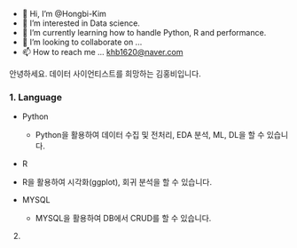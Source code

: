 - 👋 Hi, I’m @Hongbi-Kim
- 👀 I’m interested in Data science.
- 🌱 I’m currently learning how to handle Python, R and performance.
- 💞️ I’m looking to collaborate on ...
- 📫 How to reach me ... khb1620@naver.com




안녕하세요. 데이터 사이언티스트를 희망하는 김홍비입니다.



### 1. Language 

- Python
  - Python을 활용하여 데이터 수집 및 전처리, EDA 분석, ML, DL을 할 수 있습니다.
  
- R
 - R을 활용하여 시각화(ggplot), 회귀 분석을 할 수 있습니다.

- MYSQL
  - MYSQL을 활용하여 DB에서 CRUD를 할 수 있습니다.

2. 


<!---
Hongbi-Kim/Hongbi-Kim is a ✨ special ✨ repository because its `README.md` (this file) appears on your GitHub profile.
You can click the Preview link to take a look at your changes.
--->
